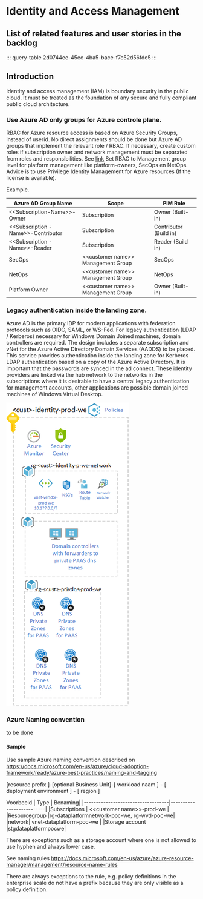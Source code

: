 # Identity and Access Management

## List of related features and user stories in the backlog

::: query-table 2d0744ee-45ec-4ba5-bace-f7c52d56fde5
:::



## Introduction

Identity and access management (IAM) is boundary security in the public cloud. It must be treated as the foundation of any secure and fully compliant public cloud architecture. 

### Use Azure AD only groups for Azure controle plane.

RBAC for Azure resource access is based on Azure Security Groups, instead of userid. No direct assignments should be done but Azure AD groups that implement the relevant role / RBAC.
If necessary, create custom roles if subscription owner and network management must be separated from roles and responsibilities. See [link](https://docs.microsoft.com/en-us/azure/cloud-adoption-framework/ready/enterprise-scale/identity-and-access-management)
Set RBAC to Management group level for platform management like platform-owners, SecOps en NetOps.
Advice is to use Privilege Identity Management for Azure resources (If the license is available).

Example. 


| Azure AD Group Name                    | Scope                    | PIM Role           |
|-----------------------------------|--------------------------|--------------------|
| \<\<Subscription-Name\>\>-Owner   | Subscription             | Owner (Built-in) |
| \<\<Subscription -Name\>\>-Contributor | Subscription             | Contributor (Build in)          |
| \<\<Subscription -Name\>\>-Reader | Subscription             | Reader (Build in)            |
| SecOps                            |  \<\<customer name>\> Management Group      | SecOps             |
| NetOps                            |  \<\<customer name>\> Management Group      | NetOps             |
| Platform Owner                    |  \<\<customer name>\> Management Group      | Owner (Built-in)   |

### Legacy authentication inside the landing zone.

Azure AD is the primary IDP for modern applications with federation protocols such as OIDC, SAML, or WS-Fed. For legacy authentication (LDAP / Kerberos) necessary for Windows Domain Joined machines, domain controllers are required.
The design includes a separate subscription and vNet for the Azure Active Directory Domain Services (AADDS) to be placed. This service provides authentication inside the landing zone for Kerberos LDAP authentication based on a copy of the Azure Active Directory. It is important that the passwords are synced in the ad connect.
These identity providers are linked via the hub network to the networks in the subscriptions where it is desirable to have a central legacy authentication for management accounts, other applications are possible domain joined machines of Windows Virtual Desktop. 

![Identity Subscription](../media/identity.subscription.png)

### Azure Naming convention 

to be done

#### Sample 
Use sample Azure naming convention described on https://docs.microsoft.com/en-us/azure/cloud-adoption-framework/ready/azure-best-practices/naming-and-tagging  

[resource prefix ]-[optional Business Unit]-[ workload naam ] - [ deployment environment ] - [ region ] 

Voorbeeld 
| Type         | Benaming|
|-----------------------------------|--------------------------|
|Subscriptions | \<\<customer name>\>-prod-we |
|Resourcegroup |rg-dataplatformnetwork-poc-we, rg-wvd-poc-we|
|network| vnet-dataplatform-poc-we |
|Storage account |stgdataplatformpocwe| 

There are exceptions such as a storage account where one is not allowed to use hyphen and always lower case.

See naming rules  https://docs.microsoft.com/en-us/azure/azure-resource-manager/management/resource-name-rules 

There are always exceptions to the rule, e.g. policy definitions in the enterprise scale do not have a prefix because they are only visible as a policy definition. 
